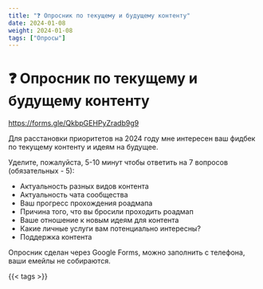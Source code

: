 ```yaml
---
title: "❓ Опросник по текущему и будущему контенту"
date: 2024-01-08
weight: 2024-01-08
tags: ["Опросы"]
---
```


# ❓ Опросник по текущему и будущему контенту

https://forms.gle/QkbpGEHPyZradb9g9

Для расстановки приоритетов на 2024 году мне интересен ваш фидбек по текущему контенту и идеям на будущее.

Уделите, пожалуйста, 5-10 минут чтобы ответить на 7 вопросов (обязательных - 5):

- Актуальность разных видов контента
- Актуальность чата сообщества  
- Ваш прогресс прохождения роадмапа
- Причина того, что вы бросили проходить роадмап
- Ваше отношение к новым идеям для контента
- Какие личные услуги вам потенциально интересны?
- Поддержка контента

Опросник сделан через Google Forms, можно заполнить с телефона, ваши емейлы не собираются.

{{< tags >}}